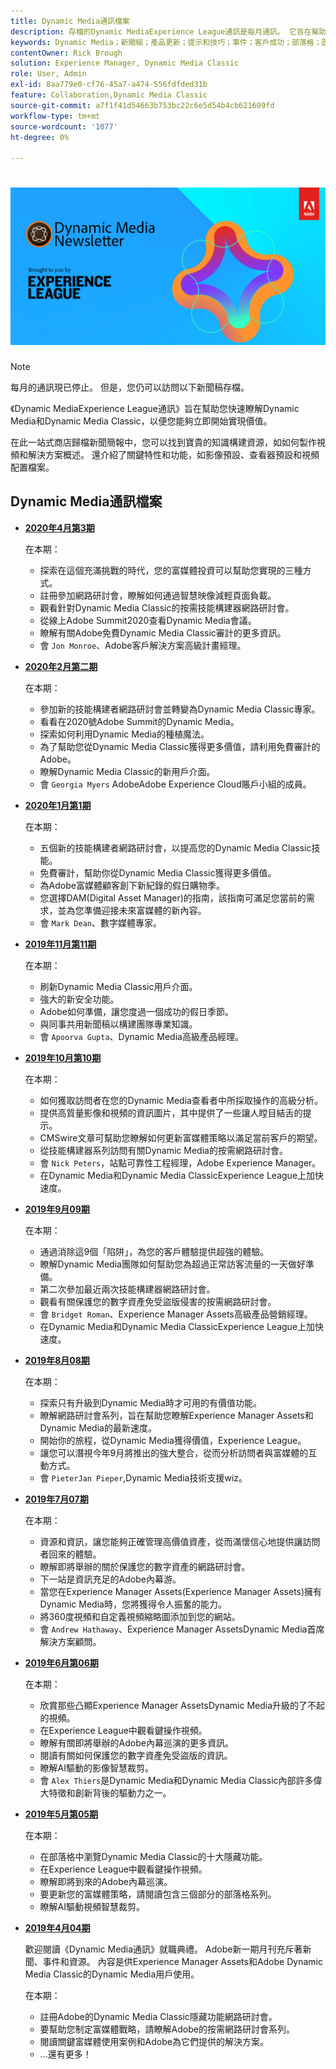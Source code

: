 ```yaml
---
title: Dynamic Media通訊檔案
description: 存檔的Dynamic MediaExperience League通訊是每月通訊。 它旨在幫助你跟上Dynamic Media和Dynamic Media Classic的發展，以便你能立即實現價值。 存檔的新聞稿中包含寶貴的知識建設資源，這些資源已在這份現已停產的一站式商店新聞稿中提供。 存檔的新聞稿包括如何製作視頻和解決方案概述。 還介紹了關鍵特性和功能，如影像預設、查看器預設和視頻配置檔案。
keywords: Dynamic Media；新聞稿；產品更新；提示和技巧；事件；客戶成功；部落格；圖片；圖片；功能；功能；
contentOwner: Rick Brough
solution: Experience Manager, Dynamic Media Classic
role: User, Admin
exl-id: 8aa779e0-cf76-45a7-a474-556fdfded31b
feature: Collaboration,Dynamic Media Classic
source-git-commit: a7f1f41d54663b753bc22c6e5d54b4cb621609fd
workflow-type: tm+mt
source-wordcount: '1077'
ht-degree: 0%

---
```


# ![Dynamic Media通訊標誌](/help/assets/assets/dynamic-media-newsletter-logo.png)

>[!NOTE]
>
>每月的通訊現已停止。 但是，您仍可以訪問以下新聞稿存檔。

《Dynamic MediaExperience League通訊》旨在幫助您快速瞭解Dynamic Media和Dynamic Media Classic，以便您能夠立即開始實現價值。

在此一站式商店歸檔新聞簡報中，您可以找到寶貴的知識構建資源，如如何製作視頻和解決方案概述。 還介紹了關鍵特性和功能，如影像預設、查看器預設和視頻配置檔案。

<!-- ## Get inspired - Stay informed

[Sign up](https://www.adobe.com/subscription/dynamic-media-newsletter.html) to receive the Dynamic Media Newsletter on a monthly basis in your inbox. -->

## Dynamic Media通訊檔案

<!-- * **[May 2020, Issue 4](https://expleague.azureedge.net/assets/aem/Experience-Insider-vol.31.html)**

    In this issue:

    * What business continuity means in uncertain times.
    * Key takeaways from the first all-digital Adobe Summit.
    * Must-watch Experience Manager breakout sessions.
    * Summit customer spotlight: Under Armour.
    * Never miss an Experience Insider webinar.
    * Public sector spotlight: The urgent need for digital enrollment.
    * Look what's new in Experience Manager Innovation.
    * Build your Experience Manager skills *live* with the Adobe pros.
    * Connect with the Adobe Experience Manager Community.
    * Fast-track your Adobe expertise with Adobe Experience League. -->

* **[2020年4月第3期](https://experienceleague.adobe.com/tools/dynamic-media-demo/newsletter/Dynamic_Media_Newsletter_04_2020_April.html)**

   在本期：

   * 探索在這個充滿挑戰的時代，您的富媒體投資可以幫助您實現的三種方式。
   * 註冊參加網路研討會，瞭解如何通過智慧映像減輕頁面負載。
   * 觀看針對Dynamic Media Classic的按需技能構建器網路研討會。
   * 從線上Adobe Summit2020查看Dynamic Media會議。
   * 瞭解有關Adobe免費Dynamic Media Classic審計的更多資訊。
   * 會 `Jon Monroe`、Adobe客戶解決方案高級計畫經理。

* **[2020年2月第二期](https://experienceleague.adobe.com/tools/dynamic-media-demo/newsletter/Dynamic_Media_Newsletter_02_2020_Feb.html)**

   在本期：

   * 參加新的技能構建者網路研討會並轉變為Dynamic Media Classic專家。
   * 看看在2020號Adobe Summit的Dynamic Media。
   * 探索如何利用Dynamic Media的種植魔法。
   * 為了幫助您從Dynamic Media Classic獲得更多價值，請利用免費審計的Adobe。
   * 瞭解Dynamic Media Classic的新用戶介面。
   * 會 `Georgia Myers` AdobeAdobe Experience Cloud賬戶小組的成員。

* **[2020年1月第1期](https://experienceleague.adobe.com/tools/dynamic-media-demo/newsletter/Dynamic_Media_Newsletter_01_2020_Jan.html)**

   在本期：

   * 五個新的技能構建者網路研討會，以提高您的Dynamic Media Classic技能。
   * 免費審計，幫助你從Dynamic Media Classic獲得更多價值。
   * 為Adobe富媒體顧客創下新紀錄的假日購物季。
   * 您選擇DAM(Digital Asset Manager)的指南，該指南可滿足您當前的需求，並為您準備迎接未來富媒體的新內容。
   * 會 `Mark Dean`、數字媒體專家。

* **[2019年11月第11期](https://experienceleague.adobe.com/tools/dynamic-media-demo/newsletter/Dynamic_Media_Newsletter_11_2019_Nov.html)**

   在本期：

   * 刷新Dynamic Media Classic用戶介面。
   * 強大的新安全功能。
   * Adobe如何準備，讓您度過一個成功的假日季節。
   * 與同事共用新聞稿以構建團隊專業知識。
   * 會 `Apoorva Gupta`、Dynamic Media高級產品經理。

* **[2019年10月第10期](https://experienceleague.adobe.com/tools/dynamic-media-demo/newsletter/Dynamic_Media_Newsletter_10_2019_Oct.html)**

   在本期：

   * 如何獲取訪問者在您的Dynamic Media查看者中所採取操作的高級分析。
   * 提供高質量影像和視頻的資訊圖片，其中提供了一些讓人瞠目結舌的提示。
   * CMSwire文章可幫助您瞭解如何更新富媒體策略以滿足當前客戶的期望。
   * 從技能構建器系列訪問有關Dynamic Media的按需網路研討會。
   * 會 `Nick Peters`，站點可靠性工程經理，Adobe Experience Manager。
   * 在Dynamic Media和Dynamic Media ClassicExperience League上加快速度。

* **[2019年9月09期](https://experienceleague.adobe.com/tools/dynamic-media-demo/newsletter/Dynamic_Media_Newsletter_09_2019_Sept.html)**

   在本期：

   * 通過消除這9個「陷阱」，為您的客戶體驗提供超強的體驗。
   * 瞭解Dynamic Media團隊如何幫助您為超過正常訪客流量的一天做好準備。
   * 第二次參加最近兩次技能構建器網路研討會。
   * 觀看有關保護您的數字資產免受盜版侵害的按需網路研討會。
   * 會 `Bridget Roman`、Experience Manager Assets高級產品營銷經理。
   * 在Dynamic Media和Dynamic Media ClassicExperience League上加快速度。

* **[2019年8月08期](https://experienceleague.adobe.com/tools/dynamic-media-demo/newsletter/Dynamic_Media_Newsletter_08_2019_Aug.html)**

   在本期：

   * 探索只有升級到Dynamic Media時才可用的有價值功能。
   * 瞭解網路研討會系列，旨在幫助您瞭解Experience Manager Assets和Dynamic Media的最新速度。
   * 開始你的旅程，從Dynamic Media獲得價值，Experience League。
   * 讓您可以潛視今年9月將推出的強大整合，從而分析訪問者與富媒體的互動方式。
   * 會 `PieterJan Pieper`,Dynamic Media技術支援wiz。

* **[2019年7月07期](https://experienceleague.adobe.com/tools/dynamic-media-demo/newsletter/Dynamic_Media_Newsletter_07_2019_July.html)**

   在本期：

   * 資源和資訊，讓您能夠正確管理高價值資產，從而滿懷信心地提供讓訪問者回來的體驗。
   * 瞭解即將舉辦的關於保護您的數字資產的網路研討會。
   * 下一站是資訊充足的Adobe內幕游。
   * 當您在Experience Manager Assets(Experience Manager Assets)擁有Dynamic Media時，您將獲得令人振奮的能力。
   * 將360度視頻和自定義視頻縮略圖添加到您的網站。
   * 會 `Andrew Hathaway`、Experience Manager AssetsDynamic Media首席解決方案顧問。

* **[2019年6月第06期](https://experienceleague.adobe.com/tools/dynamic-media-demo/newsletter/Dynamic_Media_Newsletter_06_2019_June.html)**

   在本期：

   * 欣賞那些凸顯Experience Manager AssetsDynamic Media升級的了不起的視頻。
   * 在Experience League中觀看鍵操作視頻。
   * 瞭解有關即將舉辦的Adobe內幕巡演的更多資訊。
   * 閱讀有關如何保護您的數字資產免受盜版的資訊。
   * 瞭解AI驅動的影像智慧裁剪。
   * 會 `Alex Thiers`是Dynamic Media和Dynamic Media Classic內部許多偉大特徵和創新背後的驅動力之一。

* **[2019年5月第05期](https://experienceleague.adobe.com/tools/dynamic-media-demo/newsletter/Dynamic_Media_Newsletter_05_2019_May.html)**

   在本期：

   * 在部落格中瀏覽Dynamic Media Classic的十大隱藏功能。
   * 在Experience League中觀看鍵操作視頻。
   * 瞭解即將到來的Adobe內幕巡演。
   * 要更新您的富媒體策略，請閱讀包含三個部分的部落格系列。
   * 瞭解AI驅動視頻智慧裁剪。

* **[2019年4月04期](https://experienceleague.adobe.com/tools/dynamic-media-demo/newsletter/Dynamic_Media_Newsletter_04_2019_April.html)**

   歡迎閱讀《Dynamic Media通訊》就職典禮。 Adobe新一期月刊充斥著新聞、事件和資源。 內容是供Experience Manager Assets和Adobe Dynamic Media Classic的Dynamic Media用戶使用。

   在本期：

   * 註冊Adobe的Dynamic Media Classic隱藏功能網路研討會。
   * 要幫助您制定富媒體戰略，請瞭解Adobe的按需網路研討會系列。
   * 閱讀關鍵富媒體使用案例和Adobe為它們提供的解決方案。
   * ...還有更多！

